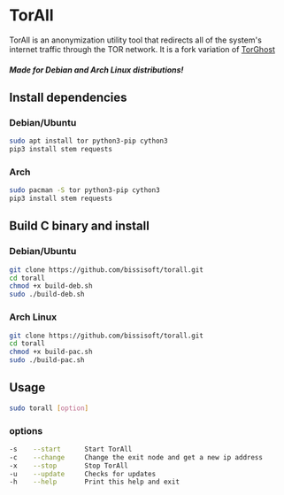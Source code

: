 # TorAll
TorAll is an anonymization utility tool that redirects all of the system's internet traffic through the TOR network.
It is a fork variation of [TorGhost](https://github.com/SusmithKrishnan/torghost)
##### Made for Debian and Arch Linux distributions!
## Install dependencies
### Debian/Ubuntu
```sh
sudo apt install tor python3-pip cython3
pip3 install stem requests
```
### Arch
```sh
sudo pacman -S tor python3-pip cython3
pip3 install stem requests
```
## Build C binary and install
### Debian/Ubuntu
```sh
git clone https://github.com/bissisoft/torall.git
cd torall
chmod +x build-deb.sh
sudo ./build-deb.sh
```
### Arch Linux
```sh
git clone https://github.com/bissisoft/torall.git
cd torall
chmod +x build-pac.sh
sudo ./build-pac.sh
```
## Usage
```sh
sudo torall [option]
```
### options
```sh
-s    --start      Start TorAll
-c    --change     Change the exit node and get a new ip address
-x    --stop       Stop TorAll
-u    --update     Checks for updates
-h    --help       Print this help and exit
```

